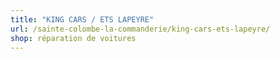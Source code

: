 ```yaml
---
title: "KING CARS / ETS LAPEYRE"
url: /sainte-colombe-la-commanderie/king-cars-ets-lapeyre/
shop: réparation de voitures
---
```

